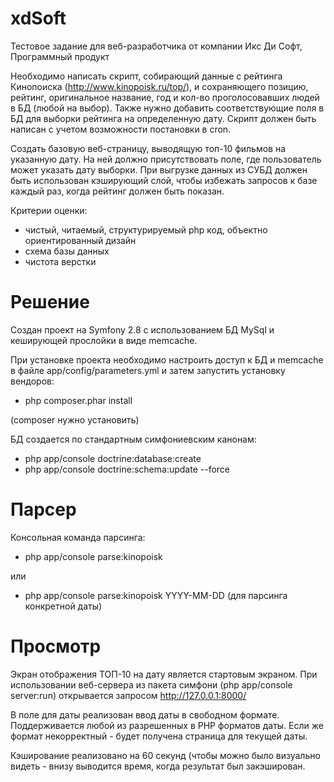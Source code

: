 # xdSoft
Тестовое задание для веб-разработчика от компании Икс Ди Софт, Программный продукт

Необходимо написать скрипт, собирающий данные с рейтинга Кинопоиска (http://www.kinopoisk.ru/top/),
и сохраняющего позицию, рейтинг, оригинальное название, год и кол-во проголосовавших людей в БД (любой на выбор).
Также нужно добавить соответствующие поля в БД для выборки рейтинга на определенную дату.
Скрипт должен быть написан с учетом возможности постановки в cron.

Создать базовую веб-страницу, выводящую топ-10 фильмов на указанную дату. 
На ней должно присутствовать поле, где пользователь может указать дату выборки.
При выгрузке данных из СУБД должен быть использован кэширующий слой, чтобы избежать запросов к базе каждый раз, 
когда рейтинг должен быть показан.

Критерии оценки:
- чистый, читаемый, структурируемый php код, объектно ориентированный дизайн
- схема базы данных
- чистота верстки

# Решение

Создан проект на Symfony 2.8 с использованием БД MySql и кеширующей прослойки в виде memcache.

При установке проекта необходимо настроить доступ к БД и memcache в файле app/config/parameters.yml и затем запустить установку вендоров:

- php composer.phar install

(composer нужно установить)

БД создается по стандартным симфониевским канонам:

- php app/console doctrine:database:create
- php app/console doctrine:schema:update --force

# Парсер

Консольная команда парсинга:

- php app/console parse:kinopoisk

или
- php app/console parse:kinopoisk YYYY-MM-DD (для парсинга конкретной даты)

# Просмотр
Экран отображения ТОП-10 на дату является стартовым экраном.
При использовании веб-сервера из пакета симфони (php app/console server:run) открывается запросом http://127.0.0.1:8000/

В поле для даты реализован ввод даты в свободном формате. Поддерживается любой из разрешенных в PHP форматов даты. Если же формат некорректный - будет получена страница для текущей даты.

Кэширование реализовано на 60 секунд (чтобы можно было визуально видеть - внизу выводится время, когда результат был закэширован.
